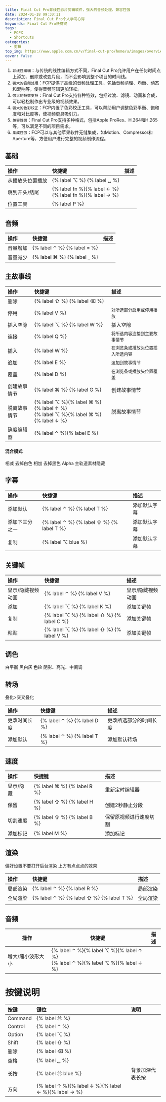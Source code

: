 ```yaml
---
title: Final Cut Pro非线性影片剪辑软件，强大的音频处理、兼容性强
date: 2024-01-18 09:30:11
description: Final Cut Pro个人学习心得
keywords: Final Cut Pro快捷键
tags:
  - FCPX
  - Shortcuts
categories:
  - 剪辑
top_img: https://www.apple.com.cn/v/final-cut-pro/home/u/images/overview/imovie__fs14a061xp6y_medium_2x.jpg
cover: false
---
```


1. `非线性编辑`：与传统的线性编辑方式不同，Final Cut Pro允许用户在任何时间点上添加、删除或改变片段，而不会影响到整个项目的时间线。
2. `强大的音频处理`：FCP提供了高级的音频处理工具，包括音频清理、均衡、动态和混响等，使得音频剪辑更加轻松。
3. `强大的特效支持`：Final Cut Pro支持各种特效，包括过渡、滤镜、动画和合成，可以轻松制作出专业级的视频效果。
4. `强大的色彩校正`：FCP内置了色彩校正工具，可以帮助用户调整色彩平衡、饱和度和对比度等，使视频更具吸引力。
5. `兼容性强`：Final Cut Pro支持多种格式，包括Apple ProRes、H.264和H.265等，可以满足不同的项目需求。
6. `集成性强`：FCP可以与其他苹果软件无缝集成，如Motion、Compressor和Aperture等，方便用户进行完整的视频制作流程。

## 基础

| 操作             | 快捷键                                                       | 描述 |
| :--------------- | :----------------------------------------------------------- | :--- |
| 从播放头位置播放 | {% label ⌥ %} {% label ␣ %}                                  |      |
| 跳到开头/结尾    | {% label fn %}{% label ← %}<br />{% label fn %}{% label → %} |      |
| 位置工具         | {% label P %}                                                |      |

## 音频

| 操作   | 快捷键                         | 描述 |
|:-----|:----------------------------|:---|
| 音量增加 | {% label ⌃ %} {% label = %} |    |
| 音量减少 | {% label ⌘ %} {% label _ %} |    |

## 主故事线

| 操作         | 快捷键                                                       | 描述                               |
| :----------- | :----------------------------------------------------------- | :--------------------------------- |
| 删除         | {% label ⇧ %} {% label ⌫ %}                                  |                                    |
| 停用         | {% label V %}                                                | `对所选部分启用或停用播放`         |
| 插入空隙     | {% label ⌥ %} {% label W %}                                  | 插入空隙                           |
| 连接         | {% label Q %}                                                | `将所选内容连接到主要故事情节`     |
| 插入         | {% label W %}                                                | `在浏览条或播放头位置插入所选内容` |
| 追加         | {% label E %}                                                | `追加到故事情节`                   |
| 覆盖         | {% label D %}                                                | `在浏览条或播放头位置覆盖`         |
| 创建故事情节 | {% label ⌘ %} {% label G %}                                  | 创建故事情节                       |
| 脱离故事情节 | {% label ⌥ %}{% label ⌘ %} {% label ↑ %}<br />{% label ⌥ %}{% label ⌘ %} {% label ↓ %} | 脱离故事情节                       |
| 确度编辑器   | {% label ⌃ %}{% label E %}                                   |                                    |

#### 混合模式

相减 去掉白色
相加 去掉黑色
Alpha 主轨道素材隐藏

## 字幕

| 操作      | 快捷键                                       | 描述     |
|:--------|:------------------------------------------|:-------|
| 添加默认    | {% label ⌃ %} {% label T %}               | 添加默认字幕 |
| 添加下三分之一 | {% label ⌃ %} {% label ⇧ %} {% label T %} | 添加默认字幕 |
| 复制      | {% label ⌥ blue %}                        | 添加默认字幕 |

## 关键帧

| 操作        | 快捷键                                       | 描述        |
|:----------|:------------------------------------------|:----------|
| 显示/隐藏视频动画 | {% label ⌃ %} {% label V %}               | 显示/隐藏视频动画 |
| 添加        | {% label ⌥ %} {% label K %}               | 添加关键帧     |
| 复制        | {% label ⌥ %} {% label ⇧ %} {% label C %} | 添加关键帧     |
| 粘贴        | {% label ⌥ %} {% label ⇧ %} {% label V %} | 添加关键帧     |

## 调色

白平衡 黑白灰
色轮 阴影、高光、中间调

## 转场

叠化>交叉叠化

| 操作     | 快捷键                         | 描述          |
|:-------|:----------------------------|:------------|
| 更改时间长度 | {% label ⌃ %} {% label D %} | 更改所选部分的时间长度 |
| 添加默认   | {% label ⌃ %} {% label T %} | 添加默认转场      |

## 速度

| 操作    | 快捷键                         | 描述          |
|:------|:----------------------------|:------------|
| 显示/隐藏 | {% label ⌘ %} {% label R %} | 重新定时编辑器     |
| 保留    | {% label ⇧ %} {% label H %} | 创建2秒静止分段    |
| 切割速度  | {% label ⇧ %} {% label B %} | 保留原视频进行速度切割 |
| 添加标记  | {% label M %}               | 添加标记        |

## 渲染

偏好设置不要打开后台渲染
上方有点点点的效果

| 操作     | 快捷键                                    | 描述     |
| :------- | :---------------------------------------- | :------- |
| 局部渲染 | {% label ⌃ %} {% label R %}               | 局部渲染 |
| 全局渲染 | {% label ⌃ %} {% label ⇧ %} {% label T %} | 全局渲染 |
|          |                                           |          |

## 音频

| 操作              | 快捷键                                                       | 描述 |
| ----------------- | ------------------------------------------------------------ | ---- |
| 增大/缩小波形大小 | {% label ⌃ %}{% label ⌥ %}{% label ↑ %}<br />{% label ⌃ %}{% label ⌥ %}{% label ↓ %} |      |



# 按键说明

| 按键    | 键位                                                 | 说明             |
| :------ | :--------------------------------------------------- | :--------------- |
| Command | {% label ⌘ %}                                        |                  |
| Control | {% label ⌃ %}                                        |                  |
| Option  | {% label ⌥ %}                                        |                  |
| Shift   | {% label ⇧ %}                                        |                  |
| 删除    | {% label ⌫ %}                                        |                  |
| 空格    | {% label ␣ %}                                        |                  |
| 长按    | {% label ⌘ blue %}                                   | 背景加深代表长按 |
| 方向    | {% label ↑ %}{% label ↓ %}{% label ← %}{% label → %} |                  |